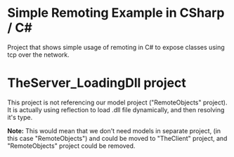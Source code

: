 # Simple Remoting Example in CSharp / C#

Project that shows simple usage of remoting in C# to expose classes using tcp over the network.


# TheServer_LoadingDll project

This project is not referencing our model project ("RemoteObjects" project). It is actually using reflection to load .dll file dynamically, and then resolving it's type. 

**Note:** This would mean that we don't need models in separate project, (in this case "RemoteObjects") and could be moved to "TheClient" project, and "RemoteObjects" project could be removed.
